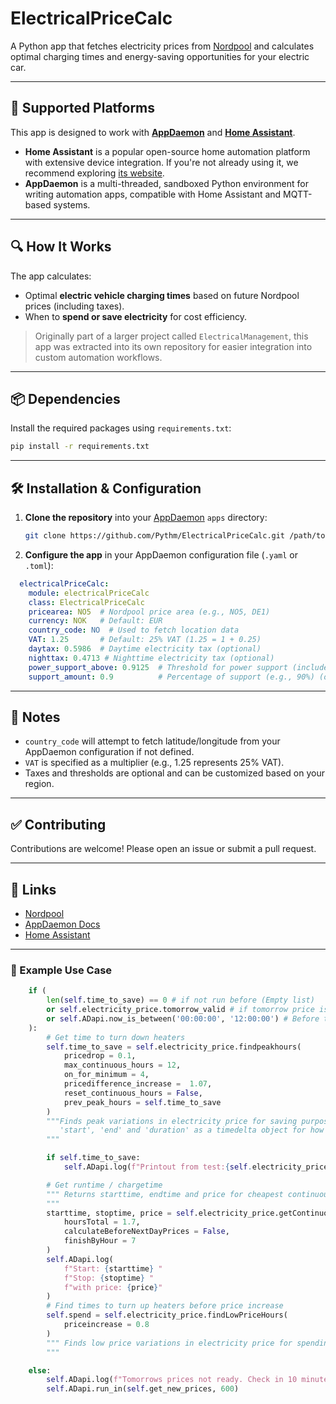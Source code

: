 # ElectricalPriceCalc

A Python app that fetches electricity prices from [Nordpool](https://www.nordpoolgroup.com/) and calculates optimal charging times and energy-saving opportunities for your electric car.

---

## 📱 Supported Platforms

This app is designed to work with [**AppDaemon**](https://github.com/AppDaemon/appdaemon) and [**Home Assistant**](https://www.home-assistant.io/).

- **Home Assistant** is a popular open-source home automation platform with extensive device integration. If you're not already using it, we recommend exploring [its website](https://www.home-assistant.io/).
- **AppDaemon** is a multi-threaded, sandboxed Python environment for writing automation apps, compatible with Home Assistant and MQTT-based systems.

---

## 🔍 How It Works

The app calculates:
- Optimal **electric vehicle charging times** based on future Nordpool prices (including taxes).
- When to **spend or save electricity** for cost efficiency.

> Originally part of a larger project called `ElectricalManagement`, this app was extracted into its own repository for easier integration into custom automation workflows.

---

## 📦 Dependencies

Install the required packages using `requirements.txt`:

```bash
pip install -r requirements.txt
```

---

## 🛠️ Installation & Configuration

1. **Clone the repository** into your [AppDaemon](https://appdaemon.readthedocs.io/en/latest/) `apps` directory:
   ```bash
   git clone https://github.com/Pythm/ElectricalPriceCalc.git /path/to/appdaemon/apps/
   ```

2. **Configure the app** in your AppDaemon configuration file (`.yaml` or `.toml`):

```yaml
  electricalPriceCalc:
    module: electricalPriceCalc
    class: ElectricalPriceCalc
    pricearea: NO5  # Nordpool price area (e.g., NO5, DE1)
    currency: NOK   # Default: EUR
    country_code: NO  # Used to fetch location data
    VAT: 1.25       # Default: 25% VAT (1.25 = 1 + 0.25)
    daytax: 0.5986  # Daytime electricity tax (optional)
    nighttax: 0.4713 # Nighttime electricity tax (optional)
    power_support_above: 0.9125  # Threshold for power support (includes VAT) (optional)
    support_amount: 0.9          # Percentage of support (e.g., 90%) (optional)
```

---

## 📌 Notes

- `country_code` will attempt to fetch latitude/longitude from your AppDaemon configuration if not defined.
- `VAT` is specified as a multiplier (e.g., 1.25 represents 25% VAT).
- Taxes and thresholds are optional and can be customized based on your region.

---

## ✅ Contributing

Contributions are welcome! Please open an issue or submit a pull request.

---

## 🔗 Links

- [Nordpool](https://www.nordpoolgroup.com/)
- [AppDaemon Docs](https://appdaemon.readthedocs.io/en/latest/)
- [Home Assistant](https://www.home-assistant.io/)

---

### 📌 Example Use Case

```python
    if (
        len(self.time_to_save) == 0 # if not run before (Empty list)
        or self.electricity_price.tomorrow_valid # if tomorrow price is found
        or self.ADapi.now_is_between('00:00:00', '12:00:00') # Before tomorrow price is expected
    ):
        # Get time to turn down heaters
        self.time_to_save = self.electricity_price.findpeakhours(
            pricedrop = 0.1,
            max_continuous_hours = 12,
            on_for_minimum = 4,
            pricedifference_increase =  1.07,
            reset_continuous_hours = False,
            prev_peak_hours = self.time_to_save
        )
        """Finds peak variations in electricity price for saving purposes and returns list with datetime objects;
           'start', 'end' and 'duration' as a timedelta object for how long the electricity has been off.
        """

        if self.time_to_save:
            self.ADapi.log(f"Printout from test:{self.electricity_price.print_peaks(self.time_to_save)}")

        # Get runtime / chargetime
        """ Returns starttime, endtime and price for cheapest continuous hours with different results depenting on time the call was made.
        """
        starttime, stoptime, price = self.electricity_price.getContinuousCheapestTime(
            hoursTotal = 1.7,
            calculateBeforeNextDayPrices = False,
            finishByHour = 7
        )
        self.ADapi.log(
            f"Start: {starttime} "
            f"Stop: {stoptime} "
            f"with price: {price}"
        )
        # Find times to turn up heaters before price increase
        self.spend = self.electricity_price.findLowPriceHours(
            priceincrease = 0.8
        )
        """ Finds low price variations in electricity price for spending purposes and returns list with datetime objects.
        """

    else:
        self.ADapi.log(f"Tomorrows prices not ready. Check in 10 minutes") ###
        self.ADapi.run_in(self.get_new_prices, 600)

```
